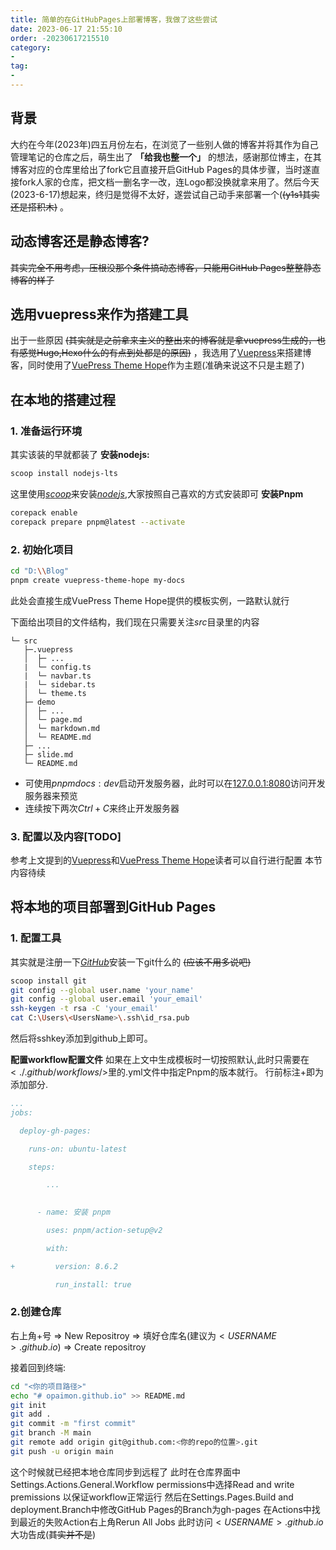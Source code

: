 ```yaml
---
title: 简单的在GitHubPages上部署博客，我做了这些尝试
date: 2023-06-17 21:55:10
order: -20230617215510
category:
- 
tag:
- 
---
```

## 背景
大约在今年(2023年)四五月份左右，在浏览了一些别人做的博客并将其作为自己管理笔记的仓库之后，萌生出了 __「给我也整一个」__ 的想法，感谢那位博主，在其博客对应的仓库里给出了fork它且直接开启GitHub Pages的具体步骤，当时遂直接fork人家的仓库，把文档一删名字一改，连Logo都没换就拿来用了。然后今天(2023-6-17)想起来，终归是觉得不太好，遂尝试自己动手来部署一个(~~(y1s1其实还是搭积木)~~ 。

## 动态博客还是静态博客?
~~其实完全不用考虑，压根没那个条件搞动态博客，只能用GitHub Pages整整静态博客的样子~~

## 选用vuepress来作为搭建工具
出于一些原因 ~~(其实就是之前拿来主义的整出来的博客就是拿vuepress生成的，也有感觉Hugo,Hexo什么的有点到处都是的原因)~~ ，我选用了[Vuepress](https://vuepress.vuejs.org/zh/)来搭建博客，同时使用了[VuePress Theme Hope](https://theme-hope.vuejs.press/zh/)作为主题(准确来说这不只是主题了)

## 在本地的搭建过程

### 1. 准备运行环境
其实该装的早就都装了
__安装nodejs:__
``` sh
scoop install nodejs-lts
```
这里使用[$scoop$](https://scoop.sh/)来安装[$nodejs$](https://nodejs.org/zh-cn/download),大家按照自己喜欢的方式安装即可
__安装Pnpm__
``` sh
corepack enable
corepack prepare pnpm@latest --activate
```
### 2. 初始化项目
```sh
cd "D:\\Blog"
pnpm create vuepress-theme-hope my-docs
```
此处会直接生成VuePress Theme Hope提供的模板实例，一路默认就行

下面给出项目的文件结构，我们现在只需要关注$src$目录里的内容
```
└─ src
   ├─.vuepress
   │  ├─ ...
   |  └─ config.ts
   |  └─ navbar.ts
   |  └─ sidebar.ts
   │  └─ theme.ts
   ├─ demo
   │  ├─ ...
   │  └─ page.md
   │  └─ markdown.md
   │  └─ README.md
   ├─ ...
   ├─ slide.md
   └─ README.md
```
- 可使用$pnpm docs:dev$启动开发服务器，此时可以在[127.0.0.1:8080]($https://127.0.0.1:8080$)访问开发服务器来预览
- 连续按下两次$Ctrl + C$来终止开发服务器

### 3. 配置以及内容[TODO]
参考上文提到的[Vuepress](https://vuepress.vuejs.org/zh/)和[VuePress Theme Hope](https://theme-hope.vuejs.press/zh/)读者可以自行进行配置
本节内容待续

## 将本地的项目部署到GitHub Pages

### 1. 配置工具
其实就是注册一下[$GitHub$](https://github.com/)安装一下git什么的 ~~(应该不用多说吧)~~
```sh
scoop install git
git config --global user.name 'your_name'
git config --global user.email 'your_email'
ssh-keygen -t rsa -C 'your_email'
cat C:\Users\<UsersName>\.ssh\id_rsa.pub
```
然后将sshkey添加到github上即可。

__配置workflow配置文件__
如果在上文中生成模板时一切按照默认,此时只需要在$<./.github/workflows/>$里的.yml文件中指定Pnpm的版本就行。
行前标注+即为添加部分.
```yaml
...
jobs:

  deploy-gh-pages:

    runs-on: ubuntu-latest

    steps:

        ...
  

      - name: 安装 pnpm

        uses: pnpm/action-setup@v2

        with:

+         version: 8.6.2

          run_install: true
```
### 2.创建仓库
右上角+号 => New Repositroy => 填好仓库名(建议为$<USERNAME>.github.io$) => Create repositroy

接着回到终端:
```sh
cd "<你的项目路径>"
echo "# opaimon.github.io" >> README.md
git init
git add .
git commit -m "first commit" 
git branch -M main
git remote add origin git@github.com:<你的repo的位置>.git
git push -u origin main
```
这个时候就已经把本地仓库同步到远程了
此时在仓库界面中Settings.Actions.General.Workflow permissions中选择Read and write premissions 以保证workflow正常运行
然后在Settings.Pages.Build and deployment.Branch中修改GitHub Pages的Branch为gh-pages
在Actions中找到最近的失败Action右上角Rerun All Jobs
此时访问$<USERNAME>.github.io$大功告成(~~其实并不是~~)